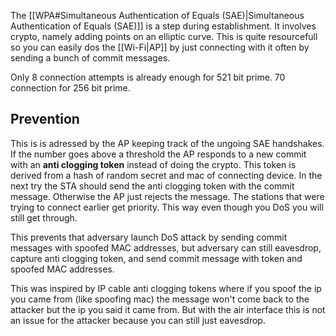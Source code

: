 
The [[WPA#Simultaneous Authentication of Equals (SAE)|Simultaneous Authentication of Equals (SAE)]] is a step during establishment. It involves crypto, namely adding points on an elliptic curve. This is quite resourcefull so you can easily dos the [[Wi-Fi|AP]] by just connecting with it often by sending a bunch of commit messages. 

Only 8 connection attempts is already enough for 521 bit prime. 70 connection for 256 bit prime. 

## Prevention

This is is adressed by the AP keeping track of the ungoing SAE handshakes. If the number goes above a threshold the AP responds to a new commit with an **anti clogging token** instead of doing the crypto. This token is derived from a hash of random secret and mac of connecting device. In the next try the STA should send the anti clogging token with the commit message.  Otherwise the AP just rejects the message. The stations that were trying to connect earlier get priority. This way even though you DoS you will still get through.

This prevents that adversary launch DoS attack by sending commit messages with spoofed MAC addresses, but adversary can still eavesdrop, capture anti clogging token, and send commit message with token and spoofed MAC addresses. 

This was inspired by IP cable anti clogging tokens where if you spoof the ip you came from (like spoofing mac) the message won't come back to the attacker but the ip you said it came from. But with the air interface this is not an issue for the attacker because you can still just eavesdrop. 

